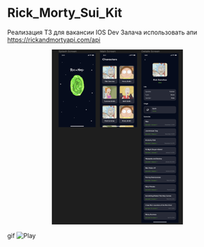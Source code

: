 # Rick_Morty_Sui_Kit
Реализация ТЗ для вакансии IOS Dev
Залача 
использовать апи https://rickandmortyapi.com/api

<p align = "center">
  <img src="https://github.com/MAKSIM89PW/Rick_Morty_Sui_Kit/blob/main/Figma.png" width="300" height="400">
</p>
  
gif ![Play](https://github.com/MAKSIM89PW/Rick_Morty_Sui_Kit/blob/main/Rick_Morty_Sui_Kit.gif)

